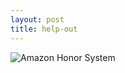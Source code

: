 ```yaml
---
layout: post
title: help-out
---
```

![Amazon Honor
System](http://s1.amazon.com/exec/varzea/tipbox/A1J1JDQWBS9GWQ/T3MYIILZNTKFV2)
